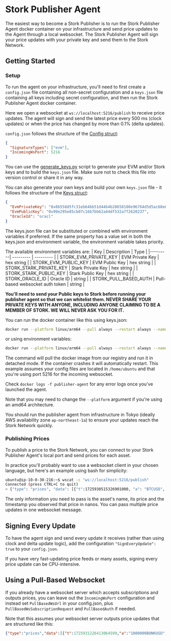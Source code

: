 # Stork Publisher Agent

The easiest way to become a Stork Publisher is to run the Stork Publisher Agent docker container on your infrastructure and send price updates to the Agent through a local websocket. The Stork Publisher Agent will sign your price updates with your private key and send them to the Stork Network.

## Getting Started

### Setup
To run the agent on your infrastructure, you'll need to first create a `config.json` file containing all non-secret configuration and a `keys.json` file containing all keys including secret configuration, and then run the Stork Publisher Agent docker container.

Here we open a websocket at `ws://localhost:5216/publish` to receive price updates. The agent will sign and send the latest price every 500 ms (clock updates) or when the price has changed by more than 0.1% (delta updates). 

`config.json` follows the structure of the [Config struct](../lib/publisher_agent/config.go):
```json
{
  "SignatureTypes": ["evm"],
  "IncomingWsPort": 5216
}
```

You can use the [generate_keys.py](../../python/src/generate_keys/generate_keys.py) script to generate your EVM and/or Stork keys and to build the `keys.json` file. Make sure not to check this file into version control or share it in any way. 

You can also generate your own keys and build your own `keys.json` file - it follows the structure of the [Keys struct](../lib/publisher_agent/config.go):
```json
{
  "EvmPrivateKey": "0x8b558d5fc31eb64bb51d44b4b28658180e96764d5d5ac68e6d124f86f576d9de",
  "EvmPublicKey": "0x99e295e85cb07c16b7bb62a44df532a7f2620237",
  "OracleId": "oracl"
}
```

The keys.json file can be substituted or combined with environment variables if preferred. If the same property has a value set in both the keys.json and environment variable, the environment variable takes priority.

The available environment variables are:
| Key | Description | Type |
|---------| --------- | --------- |
| STORK_EVM_PRIVATE_KEY | EVM Private Key | hex string |
| STORK_EVM_PUBLIC_KEY | EVM Public Key | hex string |
| STORK_STARK_PRIVATE_KEY | Stark Private Key | hex string |
| STORK_STARK_PUBLIC_KEY | Stark Public Key | hex string |
| STORK_ORACLE_ID | Oracle ID | string |
| STORK_PULL_BASED_AUTH | Pull-based websocket auth token | string |

**You'll need to send your Public keys to Stork before running your publisher agent so that we can whitelist them. NEVER SHARE YOUR PRIVATE KEYS WITH ANYONE, INCLUDING ANYONE CLAIMING TO BE A MEMBER OF STORK. WE WILL NEVER ASK YOU FOR IT.**

You can run the docker container like this using keys.json:
```bash
docker run --platform linux/arm64 --pull always --restart always --name publisher-agent -p 5216:5216 -v /home/ubuntu/config.json:/etc/config.json -v /home/ubuntu/keys.json:/etc/keys.json -d --log-opt max-size=1g storknetwork/publisher-agent:v1.0.3 start -c /etc/config.json -k /etc/keys.json
```

or using environment variables:
```bash
docker run --platform linux/arm64 --pull always --restart always --name publisher-agent -p 5216:5216 -v /home/ubuntu/config.json:/etc/config.json -e STORK_EVM_PRIVATE_KEY="0x8b558d5fc31eb64bb51d44b4b28658180e96764d5d5ac68e6d124f86f576d9de" -e STORK_EVM_PUBLIC_KEY="0x99e295e85cb07c16b7bb62a44df532a7f2620237" -e STORK_STARK_PRIVATE_KEY="0x66253bdeb3c1a235cf4376611e3a14474e2c00fd2fb225f9a388faae7fb095a" -e STORK_STARK_PUBLIC_KEY="0x418d3fd8219a2cf32a00d458f61802d17f01c5bcde5a4f82008ee4a7c8e9a06" -e STORK_ORACLE_ID="czowx" -e -d --log-opt max-size=1g storknetwork/publisher-agent:v1.0.3 start -c /etc/config.
```

The command will pull the docker image from our registry and run it in detached mode. If the container crashes it will automatically restart. This example assumes your config files are located in `/home/ubuntu` and that you're using port 5216 for the incoming websocket.

Check `docker logs -f publisher-agent` for any error logs once you've launched the agent.

Note that you may need to change the `--platform` argument if you're using an amd64 architecture.

You should run the publisher agent from infrastructure in Tokyo (ideally AWS availability zone `ap-northeast-1a`) to ensure your updates reach the Stork Network quickly.
### Publishing Prices
To publish a price to the Stork Network, you can connect to your Stork Publisher Agent's local port and send prices for each asset.

In practice you'll probably want to use a websocket client in your chosen language, but here's an example using bash for simplicity:
```bash
ubuntu@ip-10-0-30-216:~$ wscat -c "ws://localhost:5216/publish"
Connected (press CTRL+C to quit)
> {"type": "prices", "data": [{"t":1725930515326901000, "a": "BTCUSD", "v": 57565.21}, {"t":1725930515326901500, "a": "ETHUSD", "v": 2565.21}]}
```
The only information you need to pass is the asset's name, its price and the timestamp you observed that price in nanos. You can pass multiple price updates in one websocket message.

## Signing Every Update
To have the agent sign and send every update it receives (rather than using clock and delta update logic), add the configuration `"SignEveryUpdate": true` to your `config.json`.

If you have very fast-updating price feeds or many assets, signing every price update can be CPU-intensive.

## Using a Pull-Based Websocket
If you already have a websocket server which accepts subscriptions and outputs prices, you can leave out the `IncomingWsPort` configuration and instead set `PullBasedWsUrl` in your config.json, plus `PullBasedWsSubscriptionRequest` and `PullBasedAuth` if needed.

Note that this assumes your websocket server outputs price updates that are structured like this:
```json
{"type":"prices","data":[{"t":1725931226413064599,"a":"1000000BONKUSD","p":17.17585875},{"t":1725931226413065579,"a":"1000000BONKUSDMARK","p":17.167358324999995}}
```
